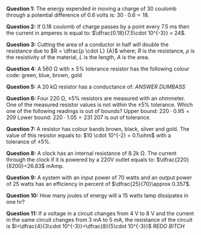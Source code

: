 **Question 1:**
The energy expended in moving a charge of 30 coulomb through a potential difference of 0.6 volts is: $30 \cdot 0.6 = 18$.

**Question 2:**
If 0.18 coulomb of charge passes by a point every 7.5 ms then the current in amperes is equal to: $\dfrac{0.18}{7.5\cdot 10^{-3}} = 24$.

**Question 3:**
Cutting the area of a conductor in half will double the resistance due to $R = \dfrac{ρ \cdot L} {A}$ where;
$R$ is the resistance,
$ρ$ is the resistivity of the material,
$L$ is the length,
$A$ is the area.

**Question 4:**
A 560 Ω with ± 5% tolerance resistor has the following colour code: green, blue, brown, gold

**Question 5:**
A 20 kΩ resistor has a conductance of:  *ANSWER DUMBASS*

**Question 6:**
Four 220 Ω, ±5% resistors are measured with an ohmmeter. One of the measured resistor values is not within the ±5% tolerance. Which one of the following readings is out of bounds?
Upper bound: $220 \cdot 0.95 = 209$
Lower bound: $220 \cdot 1.05 = 231$
$207$ is out of tolerance.

**Question 7:**
A resistor has colour bands brown, black, silver and gold. The value of this resistor equals to: $10 \cdot 10^{-2} = 0.1\ohm$ with a tolerance of $\pm 5 \%$.

**Question 8:**
A clock has an internal resistance of 8.2k Ω. The current through the clock if it is powered by a 220V outlet equals to: $\dfrac{220}{8200}=26.83$ mAmp.

**Question 9:**
A system with an input power of 70 watts and an output power of 25 watts has an efficiency in percent of $\dfrac{25}{70}\approx 0.357$.

**Question 10:**
How many joules of energy will a 15 watts lamp dissipates in one hr?

**Question 11:**
If a voltage in a circuit changes from 4 V to 8 V and the current in the same circuit changes from 3 mA to 5 mA, the resistance of the circuit is $I=\dfrac{4}{3\cdot 10^{-3}}=\dfrac{8}{5\cdot 10^{-3}}$ *REDO BITCH*





